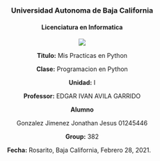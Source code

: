 

<div align="center">

### **Universidad Autonoma de Baja California**


#### Licenciatura en Informatica
 
 [![](https://upload.wikimedia.org/wikipedia/commons/c/cc/Logo_de_la_UABC.svg)](https://upload.wikimedia.org/wikipedia/commons/c/cc/Logo_de_la_UABC.svg)

**Titulo:**
Mis Practicas en Python

**Clase:**
Programacion en Python

**Unidad:**
 I

**Professor:**
EDGAR IVAN AVILA GARRIDO

**Alumno**

Gonzalez Jimenez Jonathan Jesus                01245446

**Group:**
382

**Fecha:**
Rosarito, Baja California, Febrero 28, 2021. 
</div>
